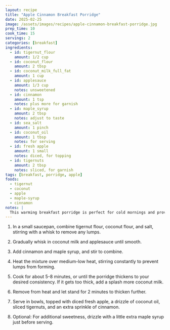 ```yaml
---
layout: recipe
title: "Apple Cinnamon Breakfast Porridge"
date: 2025-02-25
image: /assets/images/recipes/apple-cinnamon-breakfast-porridge.jpg
prep_time: 10
cook_time: 15
servings: 2
categories: [breakfast]
ingredients:
  - id: tigernut_flour
    amount: 1/2 cup
  - id: coconut_flour
    amount: 2 tbsp
  - id: coconut_milk_full_fat
    amount: 1 cup
  - id: applesauce
    amount: 1/3 cup
    notes: unsweetened
  - id: cinnamon
    amount: 1 tsp
    notes: plus more for garnish
  - id: maple_syrup
    amount: 2 tbsp
    notes: adjust to taste
  - id: sea_salt
    amount: 1 pinch
  - id: coconut_oil
    amount: 1 tbsp
    notes: for serving
  - id: fresh apple
    amount: 1 small
    notes: diced, for topping
  - id: tigernuts
    amount: 2 tbsp
    notes: sliced, for garnish
tags: [breakfast, porridge, apple]
foods:
  - tigernut
  - coconut
  - apple
  - maple-syrup
  - cinnamon
notes: |
  This warming breakfast porridge is perfect for cold mornings and provides a comforting alternative to oatmeal for those on an AIP diet. The combination of tigernut flour and coconut creates a pleasing texture, while the apple and cinnamon flavors are reminiscent of apple pie. For variety, try topping with different fruits like berries or sliced bananas.
---
```

1. In a small saucepan, combine tigernut flour, coconut flour, and salt, stirring with a whisk to remove any lumps.

2. Gradually whisk in coconut milk and applesauce until smooth.

3. Add cinnamon and maple syrup, and stir to combine.

4. Heat the mixture over medium-low heat, stirring constantly to prevent lumps from forming.

5. Cook for about 5-8 minutes, or until the porridge thickens to your desired consistency. If it gets too thick, add a splash more coconut milk.

6. Remove from heat and let stand for 2 minutes to thicken further.

7. Serve in bowls, topped with diced fresh apple, a drizzle of coconut oil, sliced tigernuts, and an extra sprinkle of cinnamon.

8. Optional: For additional sweetness, drizzle with a little extra maple syrup just before serving.

